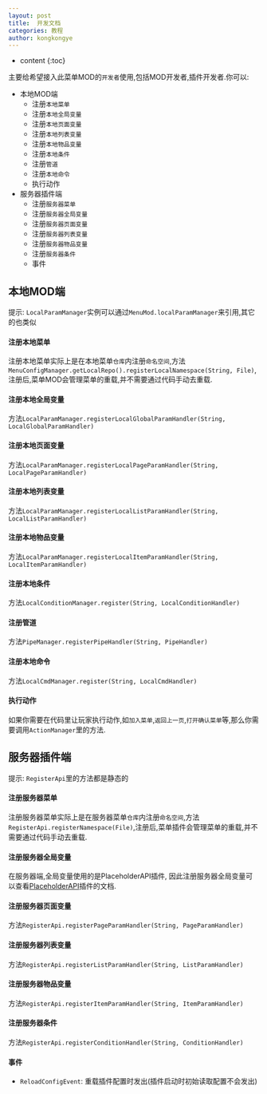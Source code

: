 ```yaml
---
layout: post
title:  开发文档
categories: 教程
author: kongkongye
---
```


* content
{:toc}

主要给希望接入此菜单MOD的`开发者`使用,包括MOD开发者,插件开发者.你可以:

* 本地MOD端
  * 注册`本地菜单`
  * 注册`本地全局变量`
  * 注册`本地页面变量`
  * 注册`本地列表变量`
  * 注册`本地物品变量`
  * 注册`本地条件`
  * 注册`管道`
  * 注册`本地命令`
  * 执行动作
* 服务器插件端
  * 注册`服务器菜单`
  * 注册`服务器全局变量`
  * 注册`服务器页面变量`
  * 注册`服务器列表变量`
  * 注册`服务器物品变量`
  * 注册`服务器条件`
  * 事件



## 本地MOD端
提示: `LocalParamManager`实例可以通过`MenuMod.localParamManager`来引用,其它的也类似

#### 注册本地菜单
注册本地菜单实际上是在本地菜单`仓库`内注册`命名空间`,方法`MenuConfigManager.getLocalRepo().registerLocalNamespace(String, File)`,
注册后,菜单MOD会管理菜单的重载,并不需要通过代码手动去重载.

#### 注册本地全局变量
方法`LocalParamManager.registerLocalGlobalParamHandler(String, LocalGlobalParamHandler)`

#### 注册本地页面变量
方法`LocalParamManager.registerLocalPageParamHandler(String, LocalPageParamHandler)`

#### 注册本地列表变量
方法`LocalParamManager.registerLocalListParamHandler(String, LocalListParamHandler)`

#### 注册本地物品变量
方法`LocalParamManager.registerLocalItemParamHandler(String, LocalItemParamHandler)`

#### 注册本地条件
方法`LocalConditionManager.register(String, LocalConditionHandler)`

#### 注册管道
方法`PipeManager.registerPipeHandler(String, PipeHandler)`

#### 注册本地命令
方法`LocalCmdManager.register(String, LocalCmdHandler)`

#### 执行动作
如果你需要在代码里让玩家执行动作,如`加入菜单`,`返回上一页`,`打开确认菜单`等,那么你需要调用`ActionManager`里的方法.

## 服务器插件端
提示: `RegisterApi`里的方法都是静态的

#### 注册服务器菜单
注册服务器菜单实际上是在服务器菜单`仓库`内注册`命名空间`,方法`RegisterApi.registerNamespace(File)`,注册后,菜单插件会管理菜单的重载,并不需要通过代码手动去重载.

#### 注册服务器全局变量
在服务器端,全局变量使用的是PlaceholderAPI插件,
因此注册服务器全局变量可以查看[PlaceholderAPI](https://www.spigotmc.org/resources/placeholderapi.6245/)插件的文档.

#### 注册服务器页面变量
方法`RegisterApi.registerPageParamHandler(String, PageParamHandler)`

#### 注册服务器列表变量
方法`RegisterApi.registerListParamHandler(String, ListParamHandler)`

#### 注册服务器物品变量
方法`RegisterApi.registerItemParamHandler(String, ItemParamHandler)`

#### 注册服务器条件
方法`RegisterApi.registerConditionHandler(String, ConditionHandler)`

#### 事件
* `ReloadConfigEvent`: 重载插件配置时发出(插件启动时初始读取配置不会发出)

